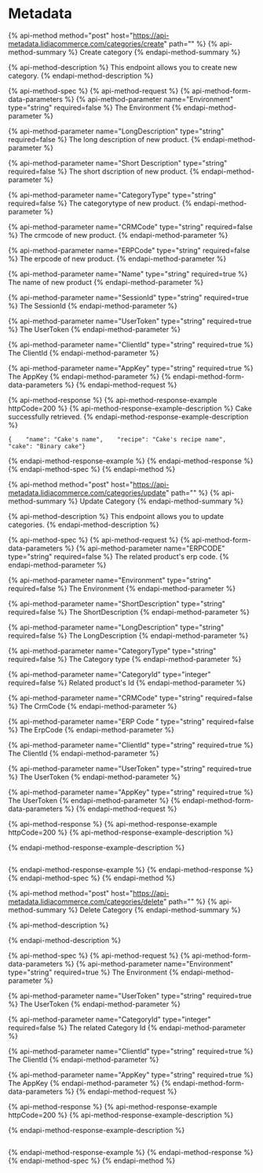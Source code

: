 # Metadata

{% api-method method="post" host="https://api-metadata.lidiacommerce.com/categories/create" path="" %}
{% api-method-summary %}
Create category
{% endapi-method-summary %}

{% api-method-description %}
This endpoint allows you to create new category.
{% endapi-method-description %}

{% api-method-spec %}
{% api-method-request %}
{% api-method-form-data-parameters %}
{% api-method-parameter name="Environment" type="string" required=false %}
The Environment
{% endapi-method-parameter %}

{% api-method-parameter name="LongDescription" type="string" required=false %}
The long description of new product.
{% endapi-method-parameter %}

{% api-method-parameter name="Short Description" type="string" required=false %}
The short dscription of new product.
{% endapi-method-parameter %}

{% api-method-parameter name="CategoryType" type="string" required=false %}
The categorytype of new product.
{% endapi-method-parameter %}

{% api-method-parameter name="CRMCode" type="string" required=false %}
The crmcode of new product.
{% endapi-method-parameter %}

{% api-method-parameter name="ERPCode" type="string" required=false %}
The erpcode of new product.
{% endapi-method-parameter %}

{% api-method-parameter name="Name" type="string" required=true %}
The name of new product
{% endapi-method-parameter %}

{% api-method-parameter name="SessionId" type="string" required=true %}
The SessionId
{% endapi-method-parameter %}

{% api-method-parameter name="UserToken" type="string" required=true %}
The UserToken
{% endapi-method-parameter %}

{% api-method-parameter name="ClientId" type="string" required=true %}
The ClientId
{% endapi-method-parameter %}

{% api-method-parameter name="AppKey" type="string" required=true %}
The AppKey
{% endapi-method-parameter %}
{% endapi-method-form-data-parameters %}
{% endapi-method-request %}

{% api-method-response %}
{% api-method-response-example httpCode=200 %}
{% api-method-response-example-description %}
Cake successfully retrieved.
{% endapi-method-response-example-description %}

```
{    "name": "Cake's name",    "recipe": "Cake's recipe name",    "cake": "Binary cake"}
```
{% endapi-method-response-example %}
{% endapi-method-response %}
{% endapi-method-spec %}
{% endapi-method %}

{% api-method method="post" host="https://api-metadata.lidiacommerce.com/categories/update" path="" %}
{% api-method-summary %}
Update Category
{% endapi-method-summary %}

{% api-method-description %}
This endpoint allows you to update categories.
{% endapi-method-description %}

{% api-method-spec %}
{% api-method-request %}
{% api-method-form-data-parameters %}
{% api-method-parameter name="ERPCODE" type="string" required=false %}
The related product's erp code.
{% endapi-method-parameter %}

{% api-method-parameter name="Environment" type="string" required=false %}
The Environment
{% endapi-method-parameter %}

{% api-method-parameter name="ShortDescription" type="string" required=false %}
The ShortDescription
{% endapi-method-parameter %}

{% api-method-parameter name="LongDescription" type="string" required=false %}
The LongDescription
{% endapi-method-parameter %}

{% api-method-parameter name="CategoryType" type="string" required=false %}
The Category type
{% endapi-method-parameter %}

{% api-method-parameter name="CategoryId" type="integer" required=false %}
Related product's Id
{% endapi-method-parameter %}

{% api-method-parameter name="CRMCode" type="string" required=false %}
The CrmCode 
{% endapi-method-parameter %}

{% api-method-parameter name="ERP Code " type="string" required=false %}
The ErpCode
{% endapi-method-parameter %}

{% api-method-parameter name="ClientId" type="string" required=true %}
The ClientId
{% endapi-method-parameter %}

{% api-method-parameter name="UserToken" type="string" required=true %}
The UserToken
{% endapi-method-parameter %}

{% api-method-parameter name="AppKey" type="string" required=true %}
The UserToken
{% endapi-method-parameter %}
{% endapi-method-form-data-parameters %}
{% endapi-method-request %}

{% api-method-response %}
{% api-method-response-example httpCode=200 %}
{% api-method-response-example-description %}

{% endapi-method-response-example-description %}

```

```
{% endapi-method-response-example %}
{% endapi-method-response %}
{% endapi-method-spec %}
{% endapi-method %}

{% api-method method="post" host="https://api-metadata.lidiacommerce.com/categories/delete" path="" %}
{% api-method-summary %}
Delete Category
{% endapi-method-summary %}

{% api-method-description %}

{% endapi-method-description %}

{% api-method-spec %}
{% api-method-request %}
{% api-method-form-data-parameters %}
{% api-method-parameter name="Environment" type="string" required=true %}
The Environment
{% endapi-method-parameter %}

{% api-method-parameter name="UserToken" type="string" required=true %}
The UserToken
{% endapi-method-parameter %}

{% api-method-parameter name="CategoryId" type="integer" required=false %}
The related Category Id
{% endapi-method-parameter %}

{% api-method-parameter name="ClientId" type="string" required=true %}
The ClientId
{% endapi-method-parameter %}

{% api-method-parameter name="AppKey" type="string" required=true %}
The AppKey
{% endapi-method-parameter %}
{% endapi-method-form-data-parameters %}
{% endapi-method-request %}

{% api-method-response %}
{% api-method-response-example httpCode=200 %}
{% api-method-response-example-description %}

{% endapi-method-response-example-description %}

```

```
{% endapi-method-response-example %}
{% endapi-method-response %}
{% endapi-method-spec %}
{% endapi-method %}

